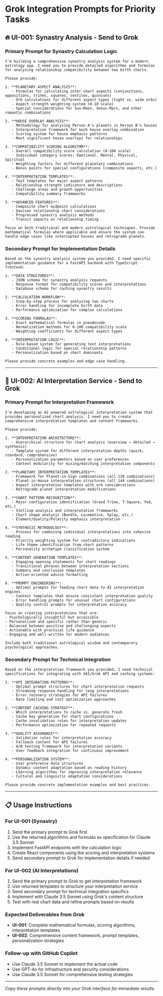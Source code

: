 # Grok Integration Prompts for Priority Tasks

## 🔥 **UI-001: Synastry Analysis - Send to Grok**

### **Primary Prompt for Synastry Calculation Logic**

```text
I'm building a comprehensive synastry analysis system for a modern astrology app. I need you to provide detailed algorithms and formulas for analyzing relationship compatibility between two birth charts.

Please provide:

1. **PLANETARY ASPECT ANALYSIS**:
   - Formulas for calculating inter-chart aspects (conjunctions, oppositions, trines, squares, sextiles, quincunx)
   - Orb calculations for different aspect types (tight vs. wide orbs)
   - Aspect strength weighting system (0-10 scale)
   - Special considerations for Sun-Moon, Venus-Mars, and other romantic combinations

2. **HOUSE OVERLAY ANALYSIS**:
   - Methodology for analyzing Person A's planets in Person B's houses
   - Interpretation framework for each house overlay combination
   - Scoring system for house emphasis patterns
   - Most significant house overlays for relationships

3. **COMPATIBILITY SCORING ALGORITHM**:
   - Overall compatibility score calculation (0-100 scale)
   - Individual category scores: Emotional, Mental, Physical, Spiritual
   - Weighting factors for different planetary combinations
   - Bonus points for special configurations (composite aspects, etc.)

4. **INTERPRETATION TEMPLATES**:
   - Text templates for major aspect patterns
   - Relationship strength indicators and descriptions  
   - Challenge areas and growth opportunities
   - Compatibility summary frameworks

5. **ADVANCED FEATURES**:
   - Composite chart midpoint calculations
   - Davison relationship chart considerations
   - Progressed synastry analysis methods
   - Transit impacts on relationship timing

Focus on both traditional and modern astrological techniques. Provide mathematical formulas where applicable and ensure the system can handle edge cases like intercepted houses and retrograde planets.
```

### **Secondary Prompt for Implementation Details**

```text
Based on the synastry analysis system you provided, I need specific implementation guidance for a FastAPI backend with TypeScript frontend:

1. **DATA STRUCTURES**: 
   - JSON schema for synastry analysis requests
   - Response format for compatibility scores and interpretations
   - Database schema for caching synastry results

2. **CALCULATION WORKFLOW**:
   - Step-by-step process for analyzing two charts
   - Error handling for incomplete birth data
   - Performance optimization for complex calculations

3. **SCORING FORMULAS**:
   - Exact mathematical formulas in pseudocode
   - Normalization methods for 0-100 compatibility scale
   - Weighting coefficients for different aspect types

4. **INTERPRETATION LOGIC**:
   - Rule-based system for generating text interpretations
   - Conditional logic for special relationship patterns
   - Personalization based on chart dominants

Please provide concrete examples and edge case handling.
```

---

## 🌟 **UI-002: AI Interpretation Service - Send to Grok**

### **Primary Prompt for Interpretation Framework**

```text
I'm developing an AI-powered astrological interpretation system that provides personalized chart analysis. I need you to create comprehensive interpretation templates and content frameworks.

Please provide:

1. **INTERPRETATION ARCHITECTURE**:
   - Hierarchical structure for chart analysis (overview → detailed → synthesis)
   - Template system for different interpretation depths (quick, standard, comprehensive)
   - Personalization parameters based on user preferences
   - Content modularity for mixing/matching interpretation components

2. **PLANETARY INTERPRETATION TEMPLATES**:
   - Framework for Planet-in-Sign combinations (all 120 combinations)
   - Planet-in-House interpretation structures (all 144 combinations)  
   - Aspect interpretation templates with orb considerations
   - Retrograde planet interpretation modifications

3. **CHART PATTERN RECOGNITION**:
   - Major configuration identification (Grand Trine, T-Square, Yod, etc.)
   - Stellium analysis and interpretation frameworks
   - Chart shape analysis (Bundle, Locomotive, Splay, etc.)
   - Element/Quality/Polarity emphasis interpretation

4. **SYNTHESIS METHODOLOGY**:
   - Process for combining individual interpretations into cohesive reading
   - Priority weighting system for contradictory indications
   - Life theme identification from chart patterns
   - Personality archetype classification system

5. **CONTENT GENERATION TEMPLATES**:
   - Engaging opening statements for chart readings
   - Transitional phrases between interpretation sections
   - Summary and conclusion templates
   - Action-oriented advice formatting

6. **PROMPT ENGINEERING**:
   - Optimal prompts for feeding chart data to AI interpretation engines
   - Context templates that ensure consistent interpretation quality
   - Error handling prompts for unusual chart configurations
   - Quality control prompts for interpretation accuracy

Focus on creating interpretations that are:
- Psychologically insightful but accessible
- Personalized and specific rather than generic
- Balanced between positive and challenging aspects  
- Actionable with practical life guidance
- Engaging and well-written for modern audiences

Include both traditional astrological wisdom and contemporary psychological approaches.
```

### **Secondary Prompt for Technical Integration**

```text
Based on the interpretation framework you provided, I need technical specifications for integrating with XAI/Grok API and caching systems:

1. **API INTEGRATION PATTERNS**:
   - Optimal prompt structures for chart interpretation requests
   - Streaming response handling for long interpretations
   - Error recovery strategies for API failures
   - Rate limiting and cost optimization approaches

2. **CONTENT CACHING STRATEGY**:
   - Which interpretations to cache vs. generate fresh
   - Cache key generation for chart configurations
   - Cache invalidation rules for interpretation updates
   - Performance optimization for repeated requests

3. **QUALITY ASSURANCE**:
   - Validation rules for interpretation accuracy
   - Fallback content for API failures
   - A/B testing framework for interpretation variants
   - User feedback integration for continuous improvement

4. **PERSONALIZATION SYSTEM**:
   - User preference data structures
   - Dynamic content adaptation based on reading history
   - Learning algorithms for improving interpretation relevance
   - Cultural and linguistic adaptation considerations

Please provide concrete implementation examples and best practices.
```

---

## 📋 **Usage Instructions**

### **For UI-001 (Synastry)**

1. Send the primary prompt to Grok first
2. Use the returned algorithms and formulas as specification for Claude 3.5 Sonnet
3. Implement FastAPI endpoints with the calculation logic
4. Create React components using the scoring and interpretation systems
5. Send secondary prompt to Grok for implementation details if needed

### **For UI-002 (AI Interpretations)**

1. Send the primary prompt to Grok to get interpretation framework
2. Use returned templates to structure your interpretation service
3. Send secondary prompt for technical integration specifics
4. Implement with Claude 3.5 Sonnet using Grok's content structure
5. Test with real chart data and refine prompts based on results

### **Expected Deliverables from Grok**

- **UI-001**: Complete mathematical formulas, scoring algorithms, interpretation templates
- **UI-002**: Comprehensive content framework, prompt templates, personalization strategies

### **Follow-up with GitHub Copilot**

- Use Claude 3.5 Sonnet to implement the actual code
- Use GPT-4o for infrastructure and security considerations
- Use Claude 3.5 Sonnet for comprehensive testing strategies

---

*Copy these prompts directly into your Grok interface for immediate results.*
